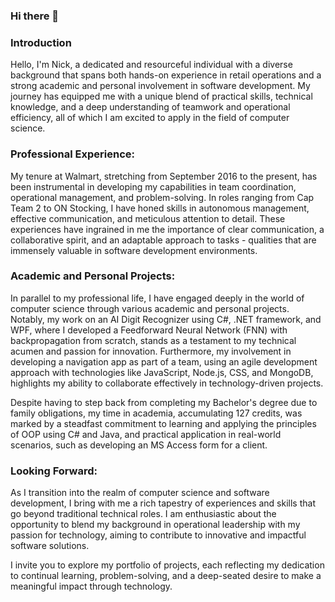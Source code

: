 ### Hi there 👋
### Introduction
Hello, I'm Nick, a dedicated and resourceful individual with a diverse background that spans both hands-on experience in retail operations and a strong academic and personal involvement in software development. My journey has equipped me with a unique blend of practical skills, technical knowledge, and a deep understanding of teamwork and operational efficiency, all of which I am excited to apply in the field of computer science.

### Professional Experience:

My tenure at Walmart, stretching from September 2016 to the present, has been instrumental in developing my capabilities in team coordination, operational management, and problem-solving. In roles ranging from Cap Team 2 to ON Stocking, I have honed skills in autonomous management, effective communication, and meticulous attention to detail. These experiences have ingrained in me the importance of clear communication, a collaborative spirit, and an adaptable approach to tasks - qualities that are immensely valuable in software development environments.

### Academic and Personal Projects:

In parallel to my professional life, I have engaged deeply in the world of computer science through various academic and personal projects. Notably, my work on an AI Digit Recognizer using C#, .NET framework, and WPF, where I developed a Feedforward Neural Network (FNN) with backpropagation from scratch, stands as a testament to my technical acumen and passion for innovation. Furthermore, my involvement in developing a navigation app as part of a team, using an agile development approach with technologies like JavaScript, Node.js, CSS, and MongoDB, highlights my ability to collaborate effectively in technology-driven projects.

Despite having to step back from completing my Bachelor's degree due to family obligations, my time in academia, accumulating 127 credits, was marked by a steadfast commitment to learning and applying the principles of OOP using C# and Java, and practical application in real-world scenarios, such as developing an MS Access form for a client.

### Looking Forward:

As I transition into the realm of computer science and software development, I bring with me a rich tapestry of experiences and skills that go beyond traditional technical roles. I am enthusiastic about the opportunity to blend my background in operational leadership with my passion for technology, aiming to contribute to innovative and impactful software solutions.

I invite you to explore my portfolio of projects, each reflecting my dedication to continual learning, problem-solving, and a deep-seated desire to make a meaningful impact through technology.
<!--
**MyutVoilim/MyutVoilim** is a ✨ _special_ ✨ repository because its `README.md` (this file) appears on your GitHub profile.

Here are some ideas to get you started:

- 🔭 I’m currently working on ...
- 🌱 I’m currently learning ...
- 👯 I’m looking to collaborate on ...
- 🤔 I’m looking for help with ...
- 💬 Ask me about ...
- 📫 How to reach me: ...
- 😄 Pronouns: ...
- ⚡ Fun fact: ...
-->
